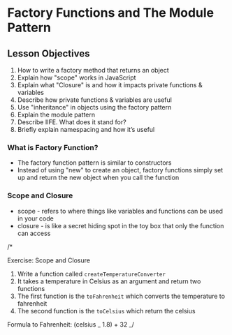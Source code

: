# Factory Functions and The Module Pattern

## Lesson Objectives

1. How to write a factory method that returns an object
2. Explain how "scope" works in JavaScript
3. Explain what "Closure" is and how it impacts private functions & variables
4. Describe how private functions & variables are useful
5. Use "inheritance" in objects using the factory pattern
6. Explain the module pattern
7. Describe IIFE. What does it stand for?
8. Briefly explain namespacing and how it’s useful

### What is Factory Function?

- The factory function pattern is similar to constructors
- Instead of using "new" to create an object, factory functions simply set up and return the new object when you call the function

### Scope and Closure

- scope - refers to where things like variables and functions can be used in your code
- closure - is like a secret hiding spot in the toy box that only the function can access

/\*

Exercise: Scope and Closure

1. Write a function called `createTemperatureConverter`
2. It takes a temperature in Celsius as an argument and return two functions
3. The first function is the `toFahrenheit` which converts the temperature to fahrenheit
4. The second function is the `toCelsius` which return the celsius

Formula to Fahrenheit: (celsius _ 1.8) + 32
_/
